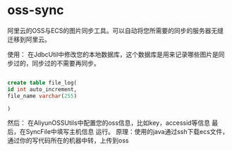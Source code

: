 # oss-sync
阿里云的OSS与ECS的图片同步工具。可以自动将您所需要的同步的服务器无缝迁移到阿里云。

使用：
在JdbcUtil中修改您的本地数据库，这个数据库是用来记录哪些图片是同步过的，同步过的不需要再同步。
```sql

create table file_log(
id int auto_increment,
file_name varchar(255)

)
```
然后：
在AliyunOSSUtils中配置您的oss信息，比如key，accessid等信息
最后，在SyncFile中填写主机信息
运行。
原理：使用的java通过ssh下载ecs文件，通过你的写代码所在的机器中转，上传到oss
